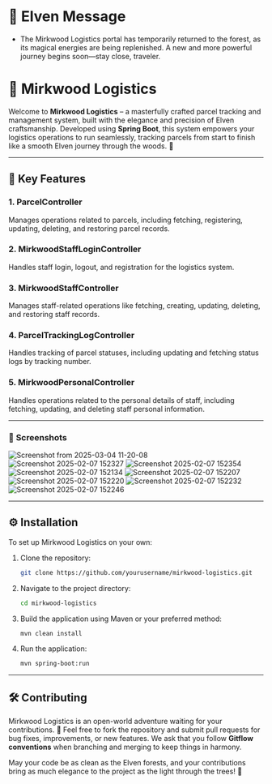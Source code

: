 # 🍂 Elven Message
   - The Mirkwood Logistics portal has temporarily returned to the forest, as its magical energies are being replenished. A new and more powerful journey begins soon—stay close, traveler.

# 🌿 Mirkwood Logistics

Welcome to **Mirkwood Logistics** – a masterfully crafted parcel tracking and management system, built with the elegance and precision of Elven craftsmanship. Developed using **Spring Boot**, this system empowers your logistics operations to run seamlessly, tracking parcels from start to finish like a smooth Elven journey through the woods. 🌲

---

## 🚚 **Key Features**

   ### 1. **ParcelController**  
   Manages operations related to parcels, including fetching, registering, updating, deleting, and restoring parcel records.

   ### 2. **MirkwoodStaffLoginController**  
   Handles staff login, logout, and registration for the logistics system.
   
   ### 3. **MirkwoodStaffController**  
   Manages staff-related operations like fetching, creating, updating, deleting, and restoring staff records.
   
   ### 4. **ParcelTrackingLogController**  
   Handles tracking of parcel statuses, including updating and fetching status logs by tracking number.
   
   ### 5. **MirkwoodPersonalController**  
   Handles operations related to the personal details of staff, including fetching, updating, and deleting staff personal information.

---

### 📸 **Screenshots**
![Screenshot from 2025-03-04 11-20-08](https://github.com/user-attachments/assets/16d8c6f2-d09f-42a8-8068-59bae5c3cf6e)
![Screenshot 2025-02-07 152327](https://github.com/user-attachments/assets/3a64014d-d9ee-4f1a-9cf0-12a7fc9d33ac)
![Screenshot 2025-02-07 152354](https://github.com/user-attachments/assets/045a7e8d-1b83-49ac-a466-c5ab4f682b8d)
![Screenshot 2025-02-07 152134](https://github.com/user-attachments/assets/50c3a7c2-6c69-4b07-9b78-6a183edaeb82)
![Screenshot 2025-02-07 152207](https://github.com/user-attachments/assets/bb74bf31-026c-4d47-9407-fec466de3c1d)
![Screenshot 2025-02-07 152220](https://github.com/user-attachments/assets/997ec1ba-76d7-4d19-b6aa-011ccd26e497)
![Screenshot 2025-02-07 152232](https://github.com/user-attachments/assets/72362747-a775-479b-84e8-792acd274b81)
![Screenshot 2025-02-07 152246](https://github.com/user-attachments/assets/042091df-7dd2-45d4-9f25-15040d3d95b0)

---
## ⚙️ **Installation**

To set up Mirkwood Logistics on your own:

1. Clone the repository:
   ```bash
   git clone https://github.com/yourusername/mirkwood-logistics.git

2. Navigate to the project directory:
   ```bash
   cd mirkwood-logistics

3. Build the application using Maven or your preferred method:
   ```bash
   mvn clean install
   
4. Run the application:
   ```bash
   mvn spring-boot:run

---

## 🛠️ **Contributing**  
Mirkwood Logistics is an open-world adventure waiting for your contributions. 🏹 Feel free to fork the repository and submit pull requests for bug fixes, improvements, or new features. We ask that you follow **Gitflow conventions** when branching and merging to keep things in harmony.

May your code be as clean as the Elven forests, and your contributions bring as much elegance to the project as the light through the trees! 🌟
